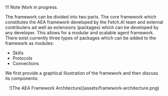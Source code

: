 !!!	Note
	Work in progress.


The framework can be divided into two parts. The core framework which constitutes the AEA framework developed by the Fetch.AI team and external contributers ad well as extensions (packages) which can be developed by any developer. This allows for a modular and scalable agent framework. There exist currently three types of packages which can be added to the framework as modules:

* Skills
* Protocols
* Connections

We first provide a graphical illustration of the framework and then discuss its components:


<center>![The AEA Framework Architecture](assets/framework-architecture.png)</center>


<br />